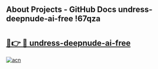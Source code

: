 ## About Projects - GitHub Docs undress-deepnude-ai-free !67qza

# <h2><a href="https://andorid.site?title=undress-deepnude-ai-free&ref=13PRO">🔗👉 🔴 undress-deepnude-ai-free</a></h2>

[![acn](https://github.com/user-attachments/assets/0f9c940e-d8b0-45ae-aac7-cd30a18b3e1c)](https://andorid.site?title=undress-deepnude-ai-free&ref=13PRO)

